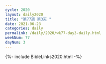 ```yaml
---
cycle: 2020
layout: daily2020
title: "第77週 第3天 "
date: 2021-06-23
categories: daily
permalink: /daily/2020/wk77-day3-daily.html
weekNum: 77
dayNum: 3
---
```


{%- include BibleLinks2020.html -%}
